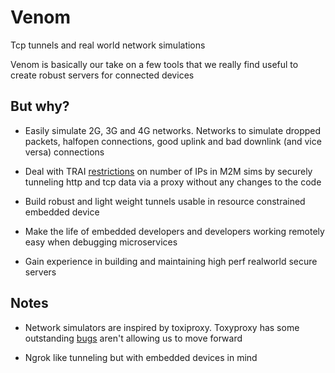 # Venom

Tcp tunnels and real world network simulations

Venom is basically our take on a few tools that we really find useful to create robust servers for connected devices

But why?
---------

- Easily simulate 2G, 3G and 4G networks. Networks to simulate dropped packets, halfopen connections, good uplink and bad downlink (and vice versa) connections

- Deal with TRAI [restrictions](https://dot.gov.in/sites/default/files/M2M%20Guidelines.PDF?download=1) on number of IPs in M2M sims by securely tunneling http and tcp data via
a proxy without any changes to the code

- Build robust and light weight tunnels usable in resource constrained embedded device

- Make the life of embedded developers and developers working remotely easy when debugging microservices

- Gain experience in building and maintaining high perf realworld secure servers

Notes
--------

* Network simulators are inspired by toxiproxy. Toxyproxy has some outstanding [bugs](https://github.com/Shopify/toxiproxy/issues/210)
aren't allowing us to move forward

* Ngrok like tunneling but with embedded devices in mind

